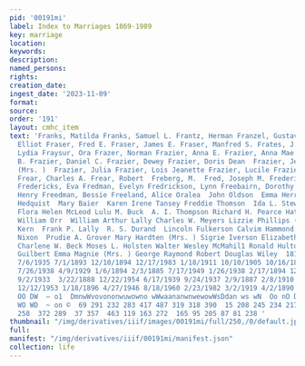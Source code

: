 ```yaml
---
pid: '00191mi'
label: Index to Marriages 1869-1989
key: marriage
location: 
keywords: 
description: 
named_persons: 
rights: 
creation_date: 
ingest_date: '2023-11-09'
format: 
source: 
order: '191'
layout: cmhc_item
text: 'Franks, Matilda Franks, Samuel L. Frantz, Herman Franzel, Gustav Frarck, Wade
  Elliot Fraser, Fred E. Fraser, James E. Fraser, Manfred S. Frates, J. A. Frauen,
  Lydia Fraysur, Ora Frazer, Norman Frazier, Anna E. Frazier, Anna Mae Frazier, Bertha
  B. Frazier, Daniel C. Frazier, Dewey Frazier, Doris Dean  Frazier, Jesse O''Beeson
  (Mrs. )  Frazier, Julia Frazier, Lois Jeanette Frazier, Lucile Frazier, Mildred
  Frear, Charles A. Frear, Robert  Freberg, M.  Fred, Joseph M. Frederick, Lewis H.
  Fredericks, Eva Fredman, Evelyn Fredrickson, Lynn Freebairn, Dorothy Ann Freeburg,
  Henry Freedman, Bessie Freeland, Alice Oralea  John Oldson  Emma Herrera  Hannah
  Hedquist  Mary Baier  Karen Irene Tansey Freddie Thomson  Ida L. Stewart (Mrs. )
  Flora Helen McLeod Lulu M. Buck  A. I. Thompson Richard H. Pearce Hattie Watkins
  William Orr  William Arthur Lally Charles W. Meyers Lizzie Phillips (Mrs.) Rose
  Kern  Frank P. Lally  R. S. Durand  Lincoln Fulkerson Calvim Hammond Jr. J. R. Dewar  Merlin
  Nixon  Prudie A. Grover Mary Hardten (Mrs. ) Sigrie Iverson Elizabeth B. French
  Charlene W. Beck Moses L. Holsten Walter Wesley McMahil1 Ronald Hultquist Gary Myron
  Guilbert Emma Magnie (Mrs. ) George Raymond Robert Douglas Wiley  181  9/10/1881
  7/6/1935 7/1/1893 12/10/1894 12/17/1983 1/18/1911 10/10/1905 10/16/1895 7/1/1888
  7/26/1938 4/9/1929 1/6/1894 2/3/1885 7/17/1949 1/26/1938 2/17/1894 12/25/1926 3/25/1939
  9/2/1933  3/22/1888 12/22/1954 6/17/1939 9/24/1937 2/9/1887 2/8/1910 9/22/1900 12/8/1891
  12/12/1953 1/18/1896 4/27/1946 8/18/1960 2/23/1982 3/2/1919 4/2/1890 10/28/1931  nD
  OO DW  — o1  DmnwWvovononwuwowno wWwaananwnwewowWsDdan ws wN  Oo nO Ds a WD DO OO
  WO WD  ~ on ©  69 291 232 283 417 487 319 318 390  15 208 245 234 217  247 178  31
  258  372 289  37 357  463 119 163 272  165 95 205 87 81 238 '
thumbnail: "/img/derivatives/iiif/images/00191mi/full/250,/0/default.jpg"
full: 
manifest: "/img/derivatives/iiif/00191mi/manifest.json"
collection: life
---
```

